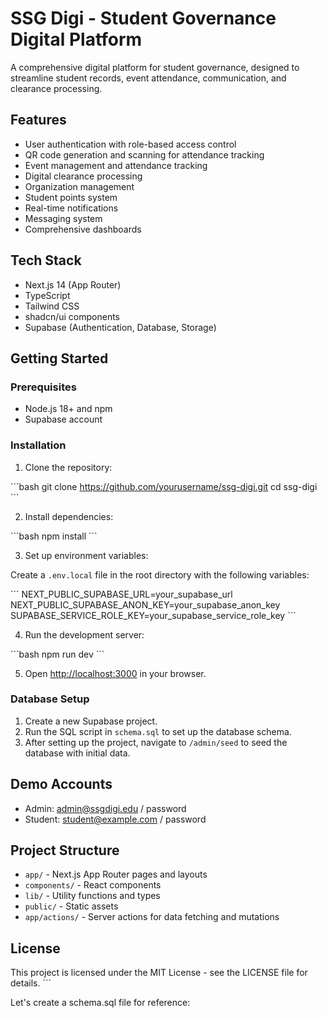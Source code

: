 # SSG Digi - Student Governance Digital Platform

A comprehensive digital platform for student governance, designed to streamline student records, event attendance, communication, and clearance processing.

## Features

- User authentication with role-based access control
- QR code generation and scanning for attendance tracking
- Event management and attendance tracking
- Digital clearance processing
- Organization management
- Student points system
- Real-time notifications
- Messaging system
- Comprehensive dashboards

## Tech Stack

- Next.js 14 (App Router)
- TypeScript
- Tailwind CSS
- shadcn/ui components
- Supabase (Authentication, Database, Storage)

## Getting Started

### Prerequisites

- Node.js 18+ and npm
- Supabase account

### Installation

1. Clone the repository:

\`\`\`bash
git clone https://github.com/yourusername/ssg-digi.git
cd ssg-digi
\`\`\`

2. Install dependencies:

\`\`\`bash
npm install
\`\`\`

3. Set up environment variables:

Create a `.env.local` file in the root directory with the following variables:

\`\`\`
NEXT_PUBLIC_SUPABASE_URL=your_supabase_url
NEXT_PUBLIC_SUPABASE_ANON_KEY=your_supabase_anon_key
SUPABASE_SERVICE_ROLE_KEY=your_supabase_service_role_key
\`\`\`

4. Run the development server:

\`\`\`bash
npm run dev
\`\`\`

5. Open [http://localhost:3000](http://localhost:3000) in your browser.

### Database Setup

1. Create a new Supabase project.
2. Run the SQL script in `schema.sql` to set up the database schema.
3. After setting up the project, navigate to `/admin/seed` to seed the database with initial data.

## Demo Accounts

- Admin: admin@ssgdigi.edu / password
- Student: student@example.com / password

## Project Structure

- `app/` - Next.js App Router pages and layouts
- `components/` - React components
- `lib/` - Utility functions and types
- `public/` - Static assets
- `app/actions/` - Server actions for data fetching and mutations

## License

This project is licensed under the MIT License - see the LICENSE file for details.
\`\`\`

Let's create a schema.sql file for reference:
